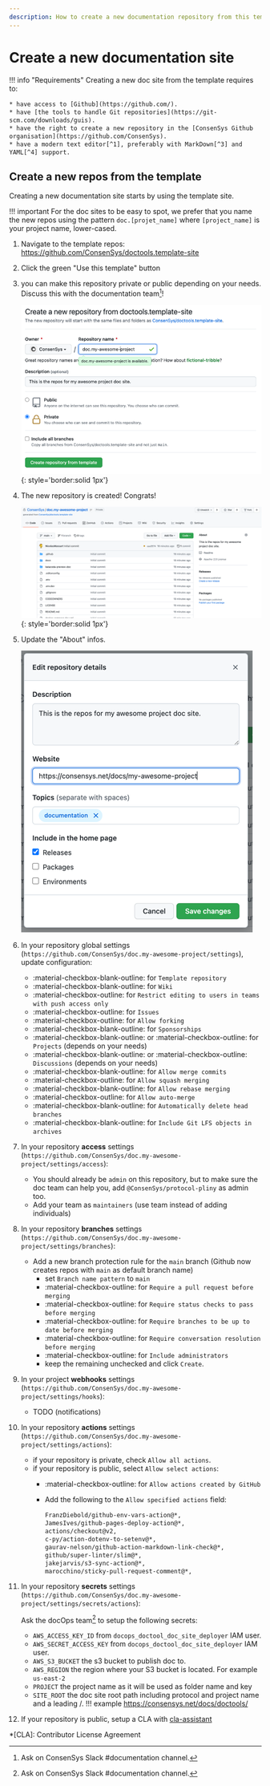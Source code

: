 ```yaml
---
description: How to create a new documentation repository from this template
---
```


# Create a new documentation site

!!! info "Requirements"
    Creating a new doc site from the template requires to:

    * have access to [Github](https://github.com/).
    * have [the tools to handle Git repositories](https://git-scm.com/downloads/guis).
    * have the right to create a new repository in the [ConsenSys Github organisation](https://github.com/ConsenSys).
    * have a modern text editor[^1], preferably with MarkDown[^3] and YAML[^4] support.

[^1]:
    UFT-8 and linux end-of-lines capable.
    We use intelliJ, Atom, Sublime but feel free to use your favourite one.
    It has to be raw text capable, no Word or Google Docs

[^2]:
    Ask on ConsenSys Slack #documentation channel.

[^3]:
    [https://daringfireball.net/projects/markdown/](https://daringfireball.net/projects/markdown/)

[^4]:
    [https://yaml.org/](https://yaml.org/)

## Create a new repos from the template

Creating a new documentation site starts by using the template site.

!!! important
    For the doc sites to be easy to spot, we prefer that you name the new repos using the pattern `doc.[projet_name]`
    where `[project_name]` is your project name, lower-cased.

1. Navigate to the template repos: https://github.com/ConsenSys/doctools.template-site

1. Click the green "Use this template" button
1. you can make this repository private or public depending on your needs. Discuss this with the documentation team[^2]!

    ![Screenshot of Github create from template page](../howto/setup_new_doc_repos_images/create_from_template.png){: style='border:solid 1px'}

1. The new repository is created! Congrats!

    ![Screenshot of Github repos created](../howto/setup_new_doc_repos_images/new_repos.png){: style='border:solid 1px'}

1. Update the "About" infos.

    ![Screenshot of Github repos about form](../howto/setup_new_doc_repos_images/about.png)

1. In your repository global settings (`https://github.com/ConsenSys/doc.my-awesome-project/settings`), update configuration:
    * :material-checkbox-blank-outline: for `Template repository `
    * :material-checkbox-blank-outline: for `Wiki`
    * :material-checkbox-outline: for `Restrict editing to users in teams with push access only`
    * :material-checkbox-outline: for `Issues`
    * :material-checkbox-outline: for `Allow forking`
    * :material-checkbox-blank-outline: for `Sponsorships`
    * :material-checkbox-blank-outline: or :material-checkbox-outline: for `Projects` (depends on your needs)
    * :material-checkbox-blank-outline: or :material-checkbox-outline: `Discussions` (depends on your needs)
    * :material-checkbox-blank-outline: for `Allow merge commits`
    * :material-checkbox-outline: for `Allow squash merging`
    * :material-checkbox-blank-outline: for `Allow rebase merging`
    * :material-checkbox-outline: for `Allow auto-merge`
    * :material-checkbox-blank-outline: for `Automatically delete head branches`
    * :material-checkbox-blank-outline: for `Include Git LFS objects in archives`
1. In your repository **access** settings (`https://github.com/ConsenSys/doc.my-awesome-project/settings/access`):
    * You should already be `admin` on this repository, but to make sure the doc team can help you, add `@ConsenSys/protocol-pliny` as admin too.
    * Add your team as `maintainers` (use team instead of adding individuals)
1. In your repository **branches** settings (`https://github.com/ConsenSys/doc.my-awesome-project/settings/branches`):
    * Add a new branch protection rule for the `main` branch (Github now creates repos with `main` as default branch name)
        * set `Branch name pattern` to `main`
        * :material-checkbox-outline: for `Require a pull request before merging`
        * :material-checkbox-outline: for `Require status checks to pass before merging`
        * :material-checkbox-outline: for `Require branches to be up to date before merging`
        * :material-checkbox-outline: for `Require conversation resolution before merging`
        * :material-checkbox-outline: for `Include administrators`
        * keep the remaining unchecked and click `Create`.
1. In your project **webhooks** settings (`https://github.com/ConsenSys/doc.my-awesome-project/settings/hooks`):
    * TODO (notifications)
1. In your repository **actions** settings (`https://github.com/ConsenSys/doc.my-awesome-project/settings/actions`):
    * if your repository is private, check `Allow all actions`.
    * if your repository is public, select `Allow select actions`:
        * :material-checkbox-outline: for `Allow actions created by GitHub`
        * Add the following to the `Allow specified actions` field:

          ```text
          FranzDiebold/github-env-vars-action@*,
          JamesIves/github-pages-deploy-action@*,
          actions/checkout@v2,
          c-py/action-dotenv-to-setenv@*,
          gaurav-nelson/github-action-markdown-link-check@*,
          github/super-linter/slim@*,
          jakejarvis/s3-sync-action@*,
          marocchino/sticky-pull-request-comment@*,
          ```

1. In your repository **secrets** settings (`https://github.com/ConsenSys/doc.my-awesome-project/settings/secrets/actions`):

    Ask the docOps team[^2] to setup the following secrets:

    * `AWS_ACCESS_KEY_ID` from `docops_doctool_doc_site_deployer` IAM user.
    * `AWS_SECRET_ACCESS_KEY` from `docops_doctool_doc_site_deployer` IAM user.
    * `AWS_S3_BUCKET` the s3 bucket to publish doc to.
    * `AWS_REGION` the region where your S3 bucket is located. For example `us-east-2`
    * `PROJECT` the project name as it will be used as folder name and key
    * `SITE_ROOT` the doc site root path including protocol and project name and a leading /.
      !!! example
          https://consensys.net/docs/doctools/

1. If your repository is public, setup a CLA with [cla-assistant](https://cla-assistant.io/)

*[CLA]: Contributor License Agreement
